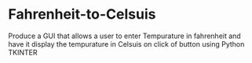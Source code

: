 # Fahrenheit-to-Celsuis
Produce a GUI that allows a user to enter Tempurature in fahrenheit and have it display the tempurature in Celsuis on click of button using Python TKINTER
